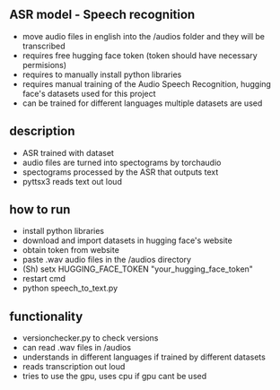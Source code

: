 ## ASR model - Speech recognition
- move audio files in english into the /audios folder and they will be transcribed
- requires free hugging face token (token should have necessary permisions)
- requires to manually install python libraries
- requires manual training of the Audio Speech Recognition, hugging face's datasets used for this project
- can be trained for different languages multiple datasets are used
## description
- ASR trained with dataset
- audio files are turned into spectograms by torchaudio
- spectograms processed by the ASR that outputs text
- pyttsx3 reads text out loud
## how to run
- install python libraries
- download and import datasets in hugging face's website
- obtain token from website
- paste .wav audio files in the /audios directory
- (Sh) setx HUGGING_FACE_TOKEN "your_hugging_face_token"
- restart cmd
- python speech_to_text.py
## functionality
- versionchecker.py to check versions
- can read .wav files in /audios
- understands in different languages if trained by different datasets
- reads transcription out loud
- tries to use the gpu, uses cpu if gpu cant be used
